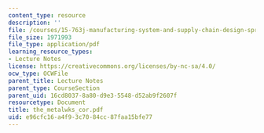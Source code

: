 ```yaml
---
content_type: resource
description: ''
file: /courses/15-763j-manufacturing-system-and-supply-chain-design-spring-2005/e96cfc16a4f93c7084cc87faa15bfe77_the_metalwks_cor.pdf
file_size: 1971993
file_type: application/pdf
learning_resource_types:
- Lecture Notes
license: https://creativecommons.org/licenses/by-nc-sa/4.0/
ocw_type: OCWFile
parent_title: Lecture Notes
parent_type: CourseSection
parent_uid: 16cd8037-8a80-d9e3-5548-d52ab9f2607f
resourcetype: Document
title: the_metalwks_cor.pdf
uid: e96cfc16-a4f9-3c70-84cc-87faa15bfe77
---
```

